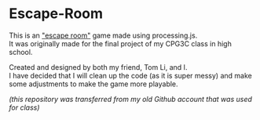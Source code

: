 # Escape-Room
This is an ["escape room"](https://en.wikipedia.org/wiki/Escape_room) game made using processing.js.  
It was originally made for the final project of my CPG3C class in high school.  

Created and designed by both my friend, Tom Li, and I.  
I have decided that I will clean up the code (as it is super messy) and make some adjustments to make the game more playable.  

*(this repository was transferred from my old Github account that was used for class)*
